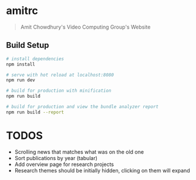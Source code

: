 # amitrc

> Amit Chowdhury's Video Computing Group's Website

## Build Setup

``` bash
# install dependencies
npm install

# serve with hot reload at localhost:8080
npm run dev

# build for production with minification
npm run build

# build for production and view the bundle analyzer report
npm run build --report
```

# TODOS

* Scrolling news that matches what was on the old one
* Sort publications by year (tabular)
* Add overview page for research projects
* Research themes should be initially hidden, clicking on them will expand